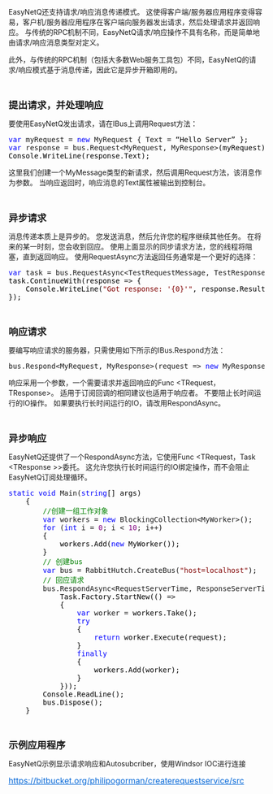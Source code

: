 <p>EasyNetQ还支持请求/响应消息传递模式。 这使得客户端/服务器应用程序变得容易，客户机/服务器应用程序在客户端向服务器发出请求，然后处理请求并返回响应。 与传统的RPC机制不同，EasyNetQ请求/响应操作不具有名称，而是简单地由请求/响应消息类型对定义。</p>
<p>此外，与传统的RPC机制（包括大多数Web服务工具包）不同，EasyNetQ的请求/响应模式基于消息传递，因此它是异步开箱即用的。</p>
<p>&nbsp;</p>
<p><strong><span style="font-size: 14pt;">提出请求，并处理响应</span></strong></p>
<p>要使用EasyNetQ发出请求，请在IBus上调用Request方法：</p>
<div class="cnblogs_code">
<pre><span style="color: #0000ff;">var</span> myRequest = <span style="color: #0000ff;">new</span> MyRequest { Text =<span style="color: #000000;"> &ldquo;Hello Server&rdquo; };
</span><span style="color: #0000ff;">var</span> response = bus.Request&lt;MyRequest, MyResponse&gt;<span style="color: #000000;">(myRequest);
Console.WriteLine(response.Text);</span></pre>
</div>
<p>这里我们创建一个MyMessage类型的新请求，然后调用Request方法，该消息作为参数。 当响应返回时，响应消息的Text属性被输出到控制台。</p>
<p>&nbsp;</p>
<p><strong><span style="font-size: 14pt;">异步请求</span></strong></p>
<p>消息传递本质上是异步的。 您发送消息，然后允许您的程序继续其他任务。 在将来的某一时刻，您会收到回应。 使用上面显示的同步请求方法，您的线程将阻塞，直到返回响应。 使用RequestAsync方法返回任务通常是一个更好的选择：</p>
<div class="cnblogs_code">
<pre><span style="color: #0000ff;">var</span> task = bus.RequestAsync&lt;TestRequestMessage, TestResponseMessage&gt;<span style="color: #000000;">(request)
task.ContinueWith(response </span>=&gt;<span style="color: #000000;"> {
    Console.WriteLine(</span><span style="color: #800000;">"</span><span style="color: #800000;">Got response: '{0}'</span><span style="color: #800000;">"</span><span style="color: #000000;">, response.Result.Text);
});</span></pre>
</div>
<p>&nbsp;</p>
<p><strong><span style="font-size: 14pt;">响应请求</span></strong></p>
<p>要编写响应请求的服务器，只需使用如下所示的IBus.Respond方法：</p>
<div class="cnblogs_code">
<pre>bus.Respond&lt;MyRequest, MyResponse&gt;(request =&gt; <span style="color: #0000ff;">new</span> MyResponse { Text = &ldquo;Responding to &ldquo; + request.Text});</pre>
</div>
<p>响应采用一个参数，一个需要请求并返回响应的Func &lt;TRequest，TResponse&gt;。 适用于订阅回调的相同建议也适用于响应者。 不要阻止长时间运行的IO操作。 如果要执行长时间运行的IO，请改用RespondAsync。</p>
<p>&nbsp;</p>
<p><strong><span style="font-size: 14pt;">异步响应</span></strong></p>
<p>EasyNetQ还提供了一个RespondAsync方法，它使用Func &lt;TRequest，Task &lt;TResponse &gt;&gt;委托。 这允许您执行长时间运行的IO绑定操作，而不会阻止EasyNetQ订阅处理循环。</p>
<div class="cnblogs_code">
<pre><span style="color: #0000ff;">static</span> <span style="color: #0000ff;">void</span> Main(<span style="color: #0000ff;">string</span><span style="color: #000000;">[] args)
    {
        </span><span style="color: #008000;">//</span><span style="color: #008000;">创建一组工作对象</span>
        <span style="color: #0000ff;">var</span> workers = <span style="color: #0000ff;">new</span> BlockingCollection&lt;MyWorker&gt;<span style="color: #000000;">();
        </span><span style="color: #0000ff;">for</span> (<span style="color: #0000ff;">int</span> i = <span style="color: #800080;">0</span>; i &lt; <span style="color: #800080;">10</span>; i++<span style="color: #000000;">)
        {
            workers.Add(</span><span style="color: #0000ff;">new</span><span style="color: #000000;"> MyWorker());
        }
        </span><span style="color: #008000;">//</span><span style="color: #008000;"> 创建bus</span>
        <span style="color: #0000ff;">var</span> bus = RabbitHutch.CreateBus(<span style="color: #800000;">"</span><span style="color: #800000;">host=localhost</span><span style="color: #800000;">"</span><span style="color: #000000;">);
        </span><span style="color: #008000;">//</span><span style="color: #008000;"> 回应请求</span>
        bus.RespondAsync&lt;RequestServerTime, ResponseServerTime&gt;(request =&gt;<span style="color: #000000;">
            Task.Factory.StartNew(() </span>=&gt;<span style="color: #000000;">
            {
                </span><span style="color: #0000ff;">var</span> worker =<span style="color: #000000;"> workers.Take();
                </span><span style="color: #0000ff;">try</span><span style="color: #000000;">
                {
                    </span><span style="color: #0000ff;">return</span><span style="color: #000000;"> worker.Execute(request);
                }
                </span><span style="color: #0000ff;">finally</span><span style="color: #000000;">
                {
                    workers.Add(worker);
                }
            }));
        Console.ReadLine();
        bus.Dispose();
    }</span></pre>
</div>
<p>&nbsp;</p>
<p><strong><span style="font-size: 14pt;">示例应用程序</span></strong></p>
<p>EasyNetQ示例显示请求响应和Autosubcriber，使用Windsor IOC进行连接</p>
<p><a style="color: #0366d6; text-transform: none; text-indent: 0px; letter-spacing: normal; font-family: -apple-system, BlinkMacSystemFont, 'Segoe UI', Helvetica, Arial, sans-serif, 'Apple Color Emoji', 'Segoe UI Emoji', 'Segoe UI Symbol'; font-size: 16px; font-style: normal; font-weight: normal; text-decoration: underline; word-spacing: 0px; white-space: normal; outline-width: 0px; box-sizing: border-box; orphans: 2; widows: 2; background-color: #ffffff; font-variant-ligatures: normal; font-variant-caps: normal; -webkit-text-stroke-width: 0px;" href="https://bitbucket.org/philipogorman/createrequestservice/src">https://bitbucket.org/philipogorman/createrequestservice/src</a></p>
<p>&nbsp;</p>